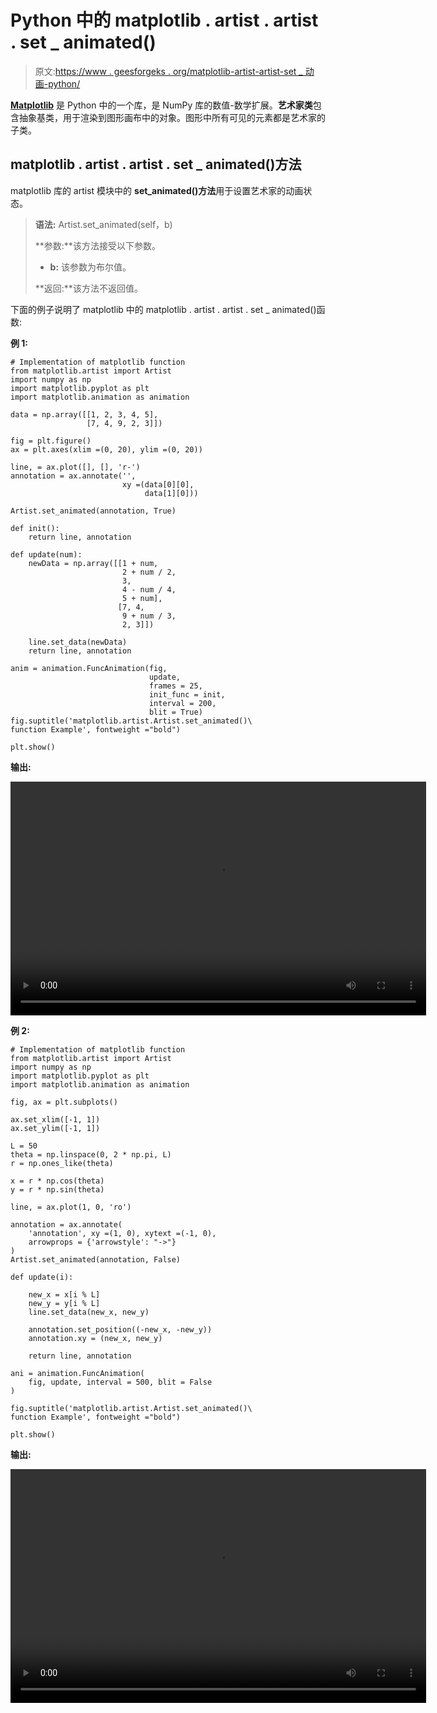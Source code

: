 # Python 中的 matplotlib . artist . artist . set _ animated()

> 原文:[https://www . geesforgeks . org/matplotlib-artist-artist-set _ 动画-python/](https://www.geeksforgeeks.org/matplotlib-artist-artist-set_animated-in-python/)

**[Matplotlib](https://www.geeksforgeeks.org/python-introduction-matplotlib/)** 是 Python 中的一个库，是 NumPy 库的数值-数学扩展。**艺术家类**包含抽象基类，用于渲染到图形画布中的对象。图形中所有可见的元素都是艺术家的子类。

## matplotlib . artist . artist . set _ animated()方法

matplotlib 库的 artist 模块中的 **set_animated()方法**用于设置艺术家的动画状态。

> **语法:** Artist.set_animated(self，b)
> 
> **参数:**该方法接受以下参数。
> 
> *   **b:** 该参数为布尔值。
> 
> **返回:**该方法不返回值。

下面的例子说明了 matplotlib 中的 matplotlib . artist . artist . set _ animated()函数:

**例 1:**

```
# Implementation of matplotlib function
from matplotlib.artist import Artist
import numpy as np 
import matplotlib.pyplot as plt 
import matplotlib.animation as animation 

data = np.array([[1, 2, 3, 4, 5],  
                 [7, 4, 9, 2, 3]]) 

fig = plt.figure() 
ax = plt.axes(xlim =(0, 20), ylim =(0, 20)) 

line, = ax.plot([], [], 'r-') 
annotation = ax.annotate('', 
                         xy =(data[0][0], 
                              data[1][0])) 

Artist.set_animated(annotation, True) 

def init(): 
    return line, annotation 

def update(num): 
    newData = np.array([[1 + num, 
                         2 + num / 2, 
                         3, 
                         4 - num / 4, 
                         5 + num], 
                        [7, 4,  
                         9 + num / 3, 
                         2, 3]]) 

    line.set_data(newData) 
    return line, annotation 

anim = animation.FuncAnimation(fig, 
                               update,  
                               frames = 25, 
                               init_func = init, 
                               interval = 200, 
                               blit = True)
fig.suptitle('matplotlib.artist.Artist.set_animated()\
function Example', fontweight ="bold") 

plt.show()
```

**输出:**

<video class="wp-video-shortcode" id="video-411629-1" width="665" height="374" preload="metadata" controls=""><source type="video/webm" src="https://media.geeksforgeeks.org/wp-content/uploads/20200513163228/python-matplotlib-get-animation-1.webm?_=1">[https://media.geeksforgeeks.org/wp-content/uploads/20200513163228/python-matplotlib-get-animation-1.webm](https://media.geeksforgeeks.org/wp-content/uploads/20200513163228/python-matplotlib-get-animation-1.webm)</video>

**例 2:**

```
# Implementation of matplotlib function
from matplotlib.artist import Artist  
import numpy as np 
import matplotlib.pyplot as plt 
import matplotlib.animation as animation 

fig, ax = plt.subplots() 

ax.set_xlim([-1, 1]) 
ax.set_ylim([-1, 1]) 

L = 50
theta = np.linspace(0, 2 * np.pi, L) 
r = np.ones_like(theta) 

x = r * np.cos(theta) 
y = r * np.sin(theta) 

line, = ax.plot(1, 0, 'ro') 

annotation = ax.annotate( 
    'annotation', xy =(1, 0), xytext =(-1, 0), 
    arrowprops = {'arrowstyle': "->"} 
) 
Artist.set_animated(annotation, False) 

def update(i): 

    new_x = x[i % L] 
    new_y = y[i % L] 
    line.set_data(new_x, new_y) 

    annotation.set_position((-new_x, -new_y)) 
    annotation.xy = (new_x, new_y) 

    return line, annotation 

ani = animation.FuncAnimation( 
    fig, update, interval = 500, blit = False
)

fig.suptitle('matplotlib.artist.Artist.set_animated()\
function Example', fontweight ="bold") 

plt.show()
```

**输出:**

<video class="wp-video-shortcode" id="video-411629-2" width="665" height="374" preload="metadata" controls=""><source type="video/webm" src="https://media.geeksforgeeks.org/wp-content/uploads/20200513163514/python-matplotlib-get-animation-2.webm?_=2">[https://media.geeksforgeeks.org/wp-content/uploads/20200513163514/python-matplotlib-get-animation-2.webm](https://media.geeksforgeeks.org/wp-content/uploads/20200513163514/python-matplotlib-get-animation-2.webm)</video>